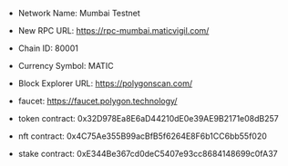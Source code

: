 * Network Name: Mumbai Testnet
* New RPC URL: https://rpc-mumbai.maticvigil.com/
* Chain ID: 80001
* Currency Symbol: MATIC
* Block Explorer URL: https://polygonscan.com/
* faucet: https://faucet.polygon.technology/

* token contract: 0x32D978Ea8E6aD44210dE0e39AE9B2171e08dB257
* nft contract: 0x4C75Ae355B99acBfB5f6264E8F6b1CC6bb55f020 
* stake contract: 0xE344Be367cd0deC5407e93cc8684148699c0fA37
